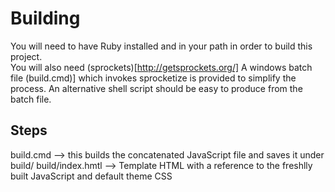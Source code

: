 Building
========

You will need to have Ruby installed and in your path in order to build this project.  
You will also need (sprockets)[http://getsprockets.org/]  A windows batch file (build.cmd)]
which invokes sprocketize is provided to simplify the process.  An alternative shell script
should be easy to produce from the batch file.

Steps
-----

build.cmd   --> this builds the concatenated JavaScript file and saves it under build/
build/index.hmtl    --> Template HTML with a reference to the freshlly built JavaScript and default theme CSS